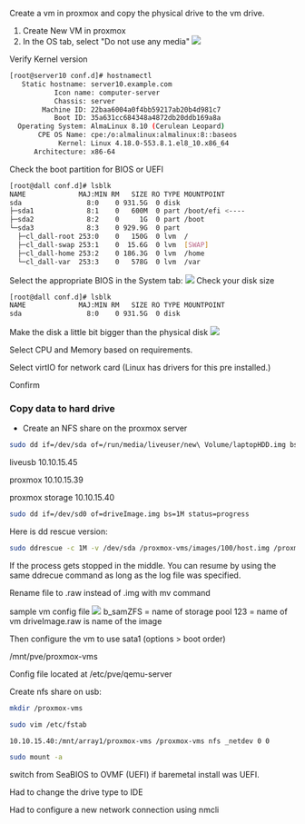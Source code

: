 Create a vm in proxmox and copy the physical drive to the vm drive.

1. Create New VM in proxmox
2. In the OS tab, select "Do not use any media"
![](Pasted%20image%2020240806075409.png)

Verify Kernel version
```bash
[root@server10 conf.d]# hostnamectl
   Static hostname: server10.example.com          
		   Icon name: computer-server
           Chassis: server
        Machine ID: 22baa6004a0f4bb59217ab20b4d981c7
           Boot ID: 35a631cc684348a4872db20ddb169a8a
  Operating System: AlmaLinux 8.10 (Cerulean Leopard)
       CPE OS Name: cpe:/o:almalinux:almalinux:8::baseos
            Kernel: Linux 4.18.0-553.8.1.el8_10.x86_64
      Architecture: x86-64
```

Check the boot partition for BIOS or UEFI
```bash
[root@dall conf.d]# lsblk
NAME             MAJ:MIN RM   SIZE RO TYPE MOUNTPOINT
sda                8:0    0 931.5G  0 disk 
├─sda1             8:1    0   600M  0 part /boot/efi <---- 
├─sda2             8:2    0     1G  0 part /boot
└─sda3             8:3    0 929.9G  0 part 
  ├─cl_dall-root 253:0    0   150G  0 lvm  /
  ├─cl_dall-swap 253:1    0  15.6G  0 lvm  [SWAP]
  ├─cl_dall-home 253:2    0 186.3G  0 lvm  /home
  └─cl_dall-var  253:3    0   578G  0 lvm  /var

```

Select the appropriate BIOS in the System tab:
![](Pasted%20image%2020240806080050.png)
Check your disk size
```bash
[root@dall conf.d]# lsblk
NAME             MAJ:MIN RM   SIZE RO TYPE MOUNTPOINT
sda                8:0    0 931.5G  0 disk 
```

Make the disk a little bit bigger than the physical disk
![](Pasted%20image%2020240806080538.png)

Select CPU and Memory based on requirements.

Select virtIO for network card (Linux has drivers for this pre installed.)

Confirm

### Copy data to hard drive
- Create an NFS share on the proxmox server

```bash
sudo dd if=/dev/sda of=/run/media/liveuser/new\ Volume/laptopHDD.img bs=1M status=progress

```

liveusb 10.10.15.45

proxmox 10.10.15.39

proxmox storage 10.10.15.40

```bash
sudo dd if=/dev/sd0 of=driveImage.img bs=1M status=progress
```

Here is dd rescue version:
```bash
sudo ddrescue -c 1M -v /dev/sda /proxmox-vms/images/100/host.img /proxmox-vms/images/100/host.log
```

If the process gets stopped in the middle. You can resume by using the same ddrecue command as long as the log file was specified. 

Rename file to .raw instead of .img with mv command

sample vm config file
![](Pasted%20image%2020240807124622.png)
b_samZFS = name of storage pool
123 = name of vm
driveImage.raw is name of the image

Then configure the vm to use sata1 (options > boot order)

/mnt/pve/proxmox-vms

Config file located at /etc/pve/qemu-server

Create nfs share on usb:
```bash
mkdir /proxmox-vms
```

```bash
sudo vim /etc/fstab
```

```
10.10.15.40:/mnt/array1/proxmox-vms /proxmox-vms nfs _netdev 0 0
```

```bash
sudo mount -a
```

switch from SeaBIOS to OVMF (UEFI) if baremetal install was UEFI.

Had to change the drive type to IDE

Had to configure a new network connection using nmcli